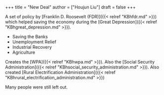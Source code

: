 +++
title = "New Deal"
author = ["Houjun Liu"]
draft = false
+++

A set of policy by [Franklin D. Roosevelt (FDR)]({{< relref "KBhfdr.md" >}}) which helped saving the economy during the [Great Depression]({{< relref "KBhgreat_depression.md" >}}).

-   Saving the Banks
-   Unemployment Relief
-   Industrial Recovery
-   Agriculture

Creates the [WPA]({{< relref "KBhwpa.md" >}}). Also the [Social Security Administration]({{< relref "KBhsocial_security_administration.md" >}}). Also created [Rural Electrification Administration]({{< relref "KBhrural_electrification_administration.md" >}})

Many people were still left out.